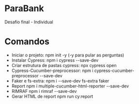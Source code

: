 # ParaBank
Desafio final - Individual

# Comandos
* Iniciar o projeto: 
    npm init -y (-y para pular as perguntas)
* Instalar Cypress: 
    npm i cypress --save-dev
* Criar estrutura de pastas cypress: 
    npx cypress open
* Cypress-Cucumber-preprocessor: 
    npm i cypress-cucumber-preprocessor --save-dev
* Faker e fs-extra:
    npm i --save-dev fs-extra faker
* Report
    npm i multiple-cucumber-html-reporter --save-dev
* RIMRAF
    npm i rimraf --save-dev
* Gerar HTML de report
    npm run cy:report
